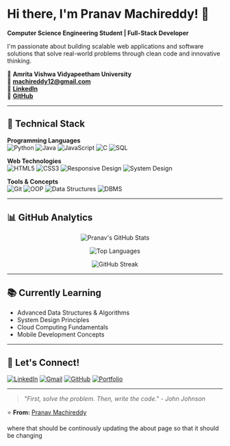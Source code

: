 
# Hi there, I'm Pranav Machireddy! 👋

**Computer Science Engineering Student | Full-Stack Developer**

I'm passionate about building scalable web applications and software solutions that solve real-world problems through clean code and innovative thinking.

📍 **Amrita Vishwa Vidyapeetham University**  
📧 **machireddy12@gmail.com**  
💼 **[LinkedIn](https://www.linkedin.com/in/pranav-machireddy-554163311)**  
🐙 **[GitHub](https://github.com/Pranava-M)**

---

## 🚀 Technical Stack

**Programming Languages**  
![Python](https://img.shields.io/badge/Python-3776AB?style=for-the-badge&logo=python&logoColor=white)
![Java](https://img.shields.io/badge/Java-ED8B00?style=for-the-badge&logo=java&logoColor=white)
![JavaScript](https://img.shields.io/badge/JavaScript-F7DF1E?style=for-the-badge&logo=javascript&logoColor=black)
![C](https://img.shields.io/badge/C-00599C?style=for-the-badge&logo=c&logoColor=white)
![SQL](https://img.shields.io/badge/SQL-4479A1?style=for-the-badge&logo=postgresql&logoColor=white)

**Web Technologies**  
![HTML5](https://img.shields.io/badge/HTML5-E34F26?style=for-the-badge&logo=html5&logoColor=white)
![CSS3](https://img.shields.io/badge/CSS3-1572B6?style=for-the-badge&logo=css3&logoColor=white)
![Responsive Design](https://img.shields.io/badge/Responsive-Design-4285F4?style=for-the-badge)
![System Design](https://img.shields.io/badge/System-Design-FF6B6B?style=for-the-badge)

**Tools & Concepts**  
![Git](https://img.shields.io/badge/Git-F05032?style=for-the-badge&logo=git&logoColor=white)
![OOP](https://img.shields.io/badge/OOP-4A90E2?style=for-the-badge)
![Data Structures](https://img.shields.io/badge/Data_Structures-7ED321?style=for-the-badge)
![DBMS](https://img.shields.io/badge/DBMS-FF6B6B?style=for-the-badge)

---

## 📊 GitHub Analytics
<!-- Dynamic GitHub Stats --><p align="center"> <img src="https://github-readme-stats.vercel.app/api?username=Pranava-M&show_icons=true&theme=radical&hide_title=true&count_private=true&cache_seconds=1800" alt="Pranav's GitHub Stats" /> </p><p align="center"> <img src="https://github-readme-stats.vercel.app/api/top-langs/?username=Pranava-M&layout=compact&theme=radical&hide_border=true&cache_seconds=1800" alt="Top Languages" /> </p><p align="center"> <img src="https://github-readme-streak-stats.herokuapp.com/?user=Pranava-M&theme=radical&hide_border=true&cache_seconds=1800" alt="GitHub Streak" /> </p>

---

## 📚 Currently Learning

- Advanced Data Structures & Algorithms
- System Design Principles
- Cloud Computing Fundamentals
- Mobile Development Concepts



---

## 🤝 Let's Connect!

[![LinkedIn](https://img.shields.io/badge/LinkedIn-0077B5?style=for-the-badge&logo=linkedin&logoColor=white)](https://www.linkedin.com/in/pranav-machireddy-554163311)
[![Gmail](https://img.shields.io/badge/Gmail-D14836?style=for-the-badge&logo=gmail&logoColor=white)](mailto:machireddy12@gmail.com)
[![GitHub](https://img.shields.io/badge/GitHub-181717?style=for-the-badge&logo=github&logoColor=white)](https://github.com/Pranava-M)
[![Portfolio](https://img.shields.io/badge/Portfolio-4285F4?style=for-the-badge&logo=google-chrome&logoColor=white)](#)

---

> *"First, solve the problem. Then, write the code." - John Johnson*

⭐ **From:** [Pranav Machireddy](https://github.com/Pranava-M)


where that should be continously updating the about page so that it should be changing
